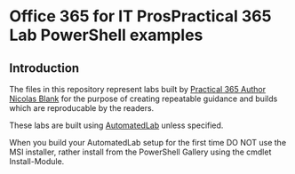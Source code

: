 # Office 365 for IT ProsPractical 365 Lab PowerShell  examples

## Introduction
The files in this repository represent labs built by [Practical 365 Author Nicolas Blank](https://practical365.com/author/nicolas-blank/) for the purpose of creating repeatable guidance and builds which are reproducable by the readers.

These labs are built using [AutomatedLab](https://github.com/AutomatedLab/AutomatedLab) unless specified.


When you build your AutomatedLab setup for the first time DO NOT use the MSI installer, rather install from the PowerShell Gallery using the cmdlet Install-Module. 

